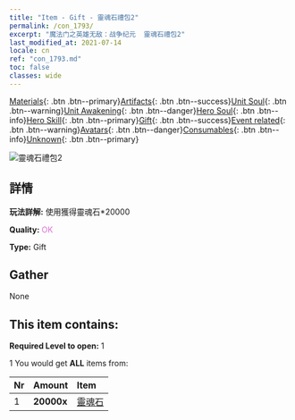 ```yaml
---
title: "Item - Gift - 靈魂石禮包2"
permalink: /con_1793/
excerpt: "魔法门之英雄无敌：战争纪元  靈魂石禮包2"
last_modified_at: 2021-07-14
locale: cn
ref: "con_1793.md"
toc: false
classes: wide
---
```

 [Materials](/ItemsCN/){: .btn .btn--primary}[Artifacts](/ItemsCN/Artifacts/){: .btn .btn--success}[Unit Soul](/ItemsCN/UnitSoul/){: .btn .btn--warning}[Unit Awakening](/ItemsCN/UnitAwakening/){: .btn .btn--danger}[Hero Soul](/ItemsCN/HeroSoul/){: .btn .btn--info}[Hero Skill](/ItemsCN/HeroSkill/){: .btn .btn--primary}[Gift](/ItemsCN/Gift/){: .btn .btn--success}[Event related](/ItemsCN/Events/){: .btn .btn--warning}[Avatars](/ItemsCN/Avatars/){: .btn .btn--danger}[Consumables](/ItemsCN/Consumables/){: .btn .btn--info}[Unknown](/ItemsCN/Unknown/){: .btn .btn--primary}

 ![靈魂石禮包2](/images/t/i_907414.png)

## 詳情
 **玩法詳解:** 使用獲得靈魂石*20000

 **Quality:** <span style="color: #DA70D6">OK</span>

 **Type:** Gift

## Gather

  None

## This item contains:

 **Required Level to open:** 1

 1 You would get **ALL** items  from:

  | Nr | Amount |     Item    |
  |:---|:-------|:------------|
  | 1 |  **20000x** | [靈魂石](/cn/Items/con_923/) |  | 
